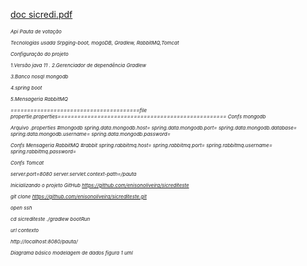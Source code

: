 

[doc sicredi.pdf](https://github.com/enisonoliveira/sicrediteste/files/5765724/doc.sicredi.pdf)

<h6 style="font-size:8px">
Api Pauta de votação

Tecnologias usada Srpging-boot, mogoDB, Gradlew, RabbitMQ,Tomcat



Configuração do projeto

1.Versão java 11
.
2.Gerenciador de dependência Gradlew

3.Banco nosql mongodb

4.spring boot

5.Mensageria RabbitMQ


=======================================file propertie.properties===================================================
Confs  mongodb

Arquivo .properties
#mongodb
spring.data.mongodb.host=
spring.data.mongodb.port=
spring.data.mongodb.database=
spring.data.mongodb.username=
spring.data.mongodb.password=


Confs Mensageria RabbitMQ
#rabbit
spring.rabbitmq.host=
spring.rabbitmq.port=
spring.rabbitmq.username=
spring.rabbitmq.password=

Confs Tomcat

server.port=8080
server.servlet.context-path=/pauta


Inicializando o projeto
GitHub
https://github.com/enisonoliveira/sicrediteste

git clone  https://github.com/enisonoliveira/sicrediteste.git

open ssh

cd sicrediteste
 ./gradlew bootRun


url contexto

http://localhost:8080/pauta/



Diagrama básico modelagem de dados figura  1 uml

</h6>
